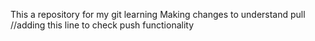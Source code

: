 This a repository for my git learning
Making changes to understand pull
//adding this line to check push functionality
